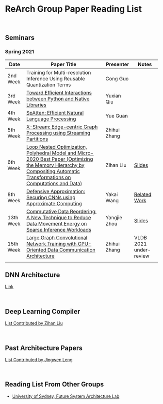 ReArch Group Paper Reading List
===============================

 

Seminars
--------

### Spring 2021

| **Date** | **Paper Title**                                                           | **Presenter** | **Notes** |
|----------|---------------------------------------------------------------------------|---------------|-----------|
| 2nd Week | Training for Multi-resolution Inference Using Reusable Quantization Terms | Cong Guo      |           |
| 3rd Week | [Toward Efficient Interactions between Python and Native Libraries](https://github.com/usyd-fsalab/ReadingList/blob/main/pdf/asplos21-paper586.pdf) | Yuxian Qiu | |
| 4th Week | [SpAtten: Efficient Natural Language Processing](https://hanlab.mit.edu/projects/spatten/) | Yue Guan | |
| 5th Week | [X-Stream: Edge-centric Graph Processing using Streaming Partitions](https://github.com/bindscha/x-stream) | Zhihui Zhang | |
| 6th Week | [Loop Nested Optimization, Polyhedral Model and Micro-2020 Best Paper (Optimizing the Memory Hierarchy by Compositing Automatic Transformations on Computations and Data)](https://ieeexplore.ieee.org/document/9251965) | Zihan Liu | [Slides](https://1drv.ms/p/s!AhjvDaw8hwGhnxs4_fr_F4Nazto9?e=7sEqQQ) |
| 8th Week | [Defensive Approximation: Securing CNNs using Approximate Computing](https://www.cs.ucr.edu/~nael/pubs/asplos21.pdf) | Yakai Wang | [Related Work](https://ieeexplore.ieee.org/document/6387646) |
| 13th Week | [Commutative Data Reordering: A New Technique to Reduce Data Movement Energy on Sparse Inference Workloads](https://ieeexplore.ieee.org/abstract/document/9138978/) | Yangjie Zhou | [Slides](https://jbox.sjtu.edu.cn/l/MFg8AR) |
| 15th Week | [Large Graph Convolutional Network Training with GPU-Oriented Data Communication Architecture](https://arxiv.org/abs/2103.03330) | Zhihui Zhang | VLDB 2021 under-review |
| | | | |


DNN Architecture
----------------

[Link](Architecture/DNNAccelerator.md)

 

Deep Learning Compiler
----------------------

[List Contributed by Zihan Liu](DeepLearningCompiler/DLPaperList.md)

 

Past Architecture Papers
------------------------

[List Contributed by Jingwen Leng](Architecture/PAST.md)

 

Reading List From Other Groups
------------------------------

-   [University of Sydney, Future System Architecture
    Lab](https://github.com/usyd-fsalab/ReadingList)
